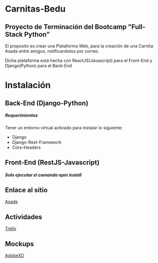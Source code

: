 # Carnitas-Bedu
## Proyecto de Terminación del Bootcamp "Full-Stack Python"

El proposito es crear una Plataforma Web, para la creación de una Carnita Asada entre amigos, notificandolos por correo.

Dicha plataforma está hecha con ReactJS(Javascript) para el Front-End y Django(Python) para el Back-End

# Instalación
## Back-End (Django-Python)
  ##### Requerimientos
  Tener un entorno virtual activado para instalar lo siguiente:
   - Django
   - Django-Rest-Framework
   - Cors-Headers
   
## Front-End (RestJS-Javascript)
  ##### Solo ejecutar el comando npm install

## Enlace al sitio
[Asade](http://ec2-18-223-112-211.us-east-2.compute.amazonaws.com)

## Actividades
 [Trello](https://trello.com/b/1Iv8PU4D/le-carne)

## Mockups
 [AdobeXD](https://drive.google.com/open?id=1hxgxI8g5-YrBGY-9ZdA5691HpcOqnaPc)
